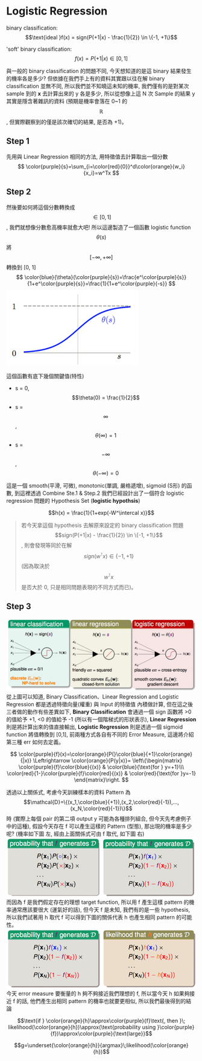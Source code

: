 # Logistic Regression

binary classification: $$\text{ideal }f(x) = sign(P(+1|x) - \frac{1}{2}) \in \{-1, +1\}$$

'soft' binary classification: $$f(x) = P(+1|x) \in [0, 1]$$

與一般的 binary classification 的問題不同, 今天想知道的是這 binary 結果發生的機率各是多少? 但依據在我們手上有的資料其實跟以往在解 binary classification 並無不同, 所以我們並不知曉這未知的機率, 我們僅有的是對某次 sample 到的 **x** 去計算出來的 y 各是多少, 所以從想像上這 N 次 Sample 的結果 y 其實是隱含著雜訊的資料 (預期是機率會落在 0~1 的 $$\mathbb{R}$$, 但實際觀察到的僅是該次確切的結果, 是否為 +1)。

## Step 1
先用與 Linear Regression 相同的方法, 用特徵值去計算取出一個分數
$$
\color{purple}{s}=\sum_{i=\color{red}{0}}^d\color{orange}{w_i}{x_i}=w^Tx
$$
## Step 2
然後要如何將這個分數轉換成 $$\in [0, 1]$$, 我們就想像分數愈高機率就愈大吧! 所以這邊製造了一個函數 logistic function $$\theta(s)$$ 將 $$[-\infty,+\infty]$$ 轉換到 [0, 1]
$$
\color{blue}{\theta}(\color{purple}{s})=\frac{e^\color{purple}{s}}{1+e^\color{purple}{s}}=\frac{1}{1+e^\color{purple}{-s}}
$$
![](sigmoid_function.png)

這個函數有底下幾個關鍵值(特性)
* s = 0, $$\theta(0) = \frac{1}{2}$$
* s = $$\infty$$, $$\theta(\infty) = 1$$
* s = $$-\infty$$, $$\theta(-\infty) = 0$$

這是一個 smooth(平滑, 可微), monotonic(單調, 嚴格遞增), sigmoid (S形) 的函數, 到這裡透過 Combine Ste.1 & Step.2 我們已經設計出了一個符合 logistic regression 問題的 Hypothesis Set (**logistic hypothsis**)

$$h(x) = \frac{1}{1+exp(-W^\intercal x)}$$

> 若今天拿這個 hypothesis 去解原來設定的 binary classification 問題 $$sign(P(+1|x) - \frac{1}{2}) \in \{-1, +1\}$$, 則會發現等同於在解 $$sign(w^\intercal x) \in \{-1, +1\}$$ (因為取決於 $$w^\intercal x$$ 是否大於 0, 只是相同問題表現的不同方式而已)。

## Step 3
![](model_compare.jpg)
從上圖可以知道, Binary Classification、Linear Regression and Logistic Regression 都是透過特徵向量(權重) 與 Input 的特徵值 內積做計算, 但在這之後三者做的動作有些差異如下, **Binary Classification** 會通過一個 sign 函數將 >0 的值給予 +1, <0 的值給予 -1 (所以有一個階梯式的形狀表示), **Linear Regression** 則是將計算出來的值直接輸出, **Logistic Regression** 則是透過一個 sigmoid function 將值轉換到 [0,1], 前兩種方式各自有不同的 Error Measure, 這邊將介紹第三種 err 如何去定義。

$$
\color{purple}{f}(x)=\color{orange}{P(}\color{blue}{+1}\color{orange}{|x)} \Leftrightarrow \color{orange}{P(y|x)}=
\left\{\begin{matrix}
\color{purple}{f}\color{blue}{(x)} & \color{blue}{\text{for } y=+1}\\\
\color{red}{1-}\color{purple}{f}\color{red}{(x)} & \color{red}{\text{for }y=-1}
\end{matrix}\right.
$$

透過以上關係式, 考慮今天訓練樣本的資料 Pattern 為 $$\mathcal{D}=\{(x_1,\color{blue}{+1}),(x_2,\color{red}{-1}),...,(x_N,\color{red}{-1})\}$$ 時 (實際上每個 pair 的第二項 output y 可能為各種排列組合, 但今天先考慮例子中的這種), 假設今天存在 f 可以產生這樣的 Pattern (型態), 那出現的機率是多少呢? (機率如下圖 左, 經由上面關係式可由 f 取代, 如下圖 右)
![](probs_and_likelihood.jpg)
而因為 f 是我們假定存在的理想 target function, 所以用 f 產生這樣 pattern 的機率通常應該要很大 (運氣好的話), 但今天 f 是未知, 我們有的是一些 hypothesis, 所以我們試著用 h 取代 f 可以得到下圖的關係代表 h 也產生相同 pattern 的可能性。
![](probs_and_likelihood_2.png)
今天 error measure 要衡量的 h 夠不夠接近我們理想的 f, 所以當今天 h 如果夠接近 f 的話, 他們產生出相同 pattern 的機率也就要更相似, 所以我們最後得到的結論

$$\text{if } \color{orange}{h}\approx\color{purple}{f}\text{, then }\; likelihood(\color{orange}{h})\approx(\text{probability using }\color{purple}{f})\approx\color{purple}{\text{large}}$$

$$g=\underset{\color{orange}{h}}{argmax}\;likelihood(\color{orange}{h})$$